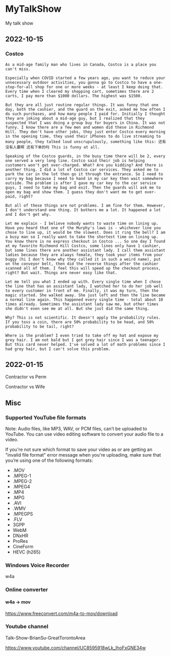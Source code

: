 # MyTalkShow

My talk show

## 2022-10-15

### Costco

```dos
As a mid-age family man who lives in Canada, Costco is a place you can't miss.

Especially when COVID started a few years ago, you want to reduce your unnecessary outdoor activities, you gonna go to Costco to have a one-stop-for-all shop for one or more weeks - at least I keep doing that. Every time when I cleared my shopping cart, sometimes there are 2 carts, I pay more than $1000 dollars. The highest was $1500.

But they are all just routine regular things. It was funny that one day, both the cashier, and the guard on the exit, asked me how often I do such purchases, and how many people I paid for. Initially I thought they are joking about a mid-age guy, but I realized that they suspected that I was doing a group buy for buyers in China. It was not funny. I know there are a few men and women did these in Richmond Hill. They don't have other jobs, they just enter Costco every morning in the opening time, they used their iPhones to do live streaming to many people, they talked loud unscrupulously, something like this: 还有没有人要啊 还有下单的吗 This is funny at all.

Speaking of the Costco guards, in the busy time there will be 2, every one served a very long line. Costco said their job is helping customers won't get over-charged. What? Are you kidding? And there is another thing. I did a lot of Costco car services. They asked me to park the car in the lot then go it through the entrance. So I need to carry my bag because I need to hand in my car key then wait somewhere outside. The problem is after I gave my car key to the car service guys, I need to take my bag and exit. Then the guards will ask me to open my bag and show them. I guess they don't want me to get over-paid, right?

But all of these things are not problems. I am fine for them. However, I don't understand one thing. It bothers me a lot. It happened a lot and I don't get why.

Let me explain - I believe nobody wants to waste time on lining up. Have you heard that one of the Murphy's laws is - whichever line you chose to line up, it would be the slowest. Does it ring the bell? I am a busy man so I really want to take the shortest time on lining up. You know there is no express checkout in Costco ... So one day I found at my favorite Richmond Hill Costco, some lines only have 1 cashier, but some lines there are another assistant lady. I call them assistant ladies because they are always female, they took your items from your buggy (hi I don't know why they called it in such a weird name), put on the conveyor belt, then did the reverse things after the cashier scanned all of them. I feel this will speed up the checkout process, right? But wait. Things are never easy like that.

Let me tell you what I ended up with. Every single time when I chose the line that has an assistant lady, I watched her to do her job well to every customer in front of me. Finally, it was my turn, then the magic started. She walked away. She just left and then the line became a normal line again. This happened every single time - total about 10 times already. Sometimes the assistant lady saw me, but other times she didn't even see me at all. But she just did the same thing. 

Why? This is not scientific. It doesn't apply the probability rules. If you toss a coin, there are 50% probability to be head, and 50% probability to be tail, right?

Where is the problem? I even tried to take off my hat and expose my grey hair. I am not bald but I got grey hair since I was a teenager. But this card never helped. I've solved a lot of math problems since I had grey hair, but I can't solve this problem.
```

## 2022-01-15

Contractor vs Perm

Contractor vs Wife

## Misc

### Supported YouTube file formats

Note: Audio files, like MP3, WAV, or PCM files, can’t be uploaded to YouTube. You can use video editing software to convert your audio file to a video.

If you're not sure which format to save your video as or are getting an "invalid file format" error message when you're uploading, make sure that you’re using one of the following formats:

- .MOV
- .MPEG-1
- .MPEG-2
- .MPEG4
- .MP4
- .MPG
- .AVI
- .WMV
- .MPEGPS
- .FLV
- 3GPP
- WebM
- DNxHR
- ProRes
- CineForm
- HEVC (h265)

### Windows Voice Recorder

w4a

### Online converter

#### w4a -> mov

<https://www.freeconvert.com/m4a-to-mov/download>

### Youtube channel

Talk-Show-BrianSu-GreatTorontoArea

<https://www.youtube.com/channel/UC8595918wLk_lhoFxGNE34w>
